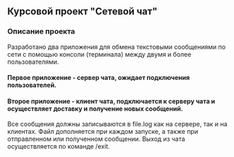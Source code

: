 ## Курсовой проект "Сетевой чат"
### Описание проекта

Разработано два приложения для обмена текстовыми сообщениями по сети с помощью консоли (терминала) между двумя и более пользователями.

#### Первое приложение - сервер чата, ожидает подключения пользователей.

#### Второе приложение - клиент чата, подключается к серверу чата и осуществляет доставку и получение новых сообщений.

Все сообщения должны записываются в file.log как на сервере, так и на клиентах. Файл дополняется при каждом запуске, а также при отправленном или полученном сообщении. Выход из чата осуществляется по команде /exit.